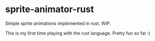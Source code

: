 # sprite-animator-rust
Simple sprite animations implemented in rust. WIP.

This is my first time playing with the rust language. Pretty fun so far :)
